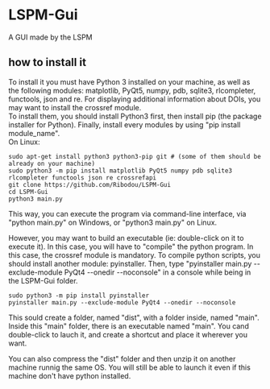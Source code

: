 # LSPM-Gui
A GUI made by the LSPM
## how to install it
To install it you must have Python 3 installed on your machine, as well as the following modules: matplotlib, PyQt5, numpy, pdb, sqlite3, rlcompleter, functools, json and re. For displaying additional information about DOIs, you may want to install the crossref module.  
To install them, you should install Python3 first, then install pip (the package installer for Python). Finally, install every modules by using "pip install module_name".  
On Linux:
```
sudo apt-get install python3 python3-pip git # (some of them should be already on your machine)
sudo python3 -m pip install matplotlib PyQt5 numpy pdb sqlite3 rlcompleter functools json re crossrefapi
git clone https://github.com/Ribodou/LSPM-Gui
cd LSPM-Gui
python3 main.py
```
This way, you can execute the program via command-line interface, via "python main.py" on Windows, or "python3 main.py" on Linux.  

However, you may want to build an executable (ie: double-click on it to execute it). In this case, you will have to "compile" the python program. In this case, the crossref module is mandatory. To compile python scripts, you should install another module: pyinstaller. Then, type "pyinstaller main.py --exclude-module PyQt4 --onedir --noconsole" in a console while being in the LSPM-Gui folder.
```
sudo python3 -m pip install pyinstaller
pyinstaller main.py --exclude-module PyQt4 --onedir --noconsole
```
This sould create a folder, named "dist", with a folder inside, named "main". Inside this "main" folder, there is an executable named "main". You cand double-click to lauch it, and create a shortcut and place it wherever you want.  

You can also compress the "dist" folder and then unzip it on another machine runnig the same OS. You will still be able to launch it even if this machine don't have python installed.
